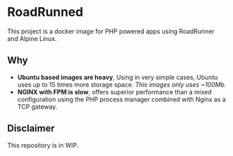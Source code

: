 # RoadRunned

This project is a docker image for PHP powered apps using RoadRunner and Alpine Linux.

## Why

- **Ubuntu based images are heavy**, Using in very simple cases, Ubuntu uses up to 15 times more storage space. _This images only uses ~100Mb._
- **NGINX with FPM is slow**, offers superior performance than a mixed configuration using the PHP process manager combined with Nginx as a TCP gateway.

## Disclaimer

This repository is in WIP. 
